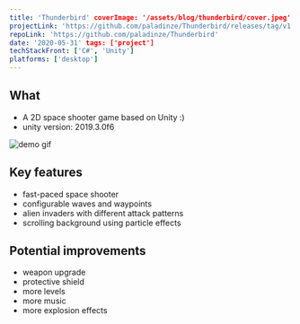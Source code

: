 ```yaml
---
title: 'Thunderbird' coverImage: '/assets/blog/thunderbird/cover.jpeg'
projectLink: 'https://github.com/paladinze/Thunderbird/releases/tag/v1.0'
repoLink: 'https://github.com/paladinze/Thunderbird'
date: '2020-05-31' tags: ['project']
techStackFront: ['C#', 'Unity']
platforms: ['desktop']
---
```


## What

- A 2D space shooter game based on Unity :)
- unity version: 2019.3.0f6

![demo gif](https://github.com/paladinze/Thunderbird/raw/master/demo.gif)

## Key features

- fast-paced space shooter
- configurable waves and waypoints
- alien invaders with different attack patterns
- scrolling background using particle effects

## Potential improvements

- weapon upgrade
- protective shield
- more levels
- more music
- more explosion effects
